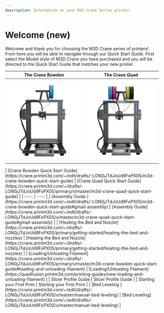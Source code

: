 ```yaml
---
description: Information on your M3D Crane Series printer.
---
```


# Welcome \(new\)

Welcome and thank you for choosing the M3D Crane series of printers! From here you will be able to navigate through our Quick Start Guide. First select the Model style of M3D Crane you have purchased and you will be directed to the Quick Start Guide that matches your new printer. 

<table>
  <thead>
    <tr>
      <th style="text-align:center"><b>The Crane Bowden</b>
      </th>
      <th style="text-align:center"><b>The Crane Quad</b>
      </th>
    </tr>
  </thead>
  <tbody>
    <tr>
      <td style="text-align:center">
        <p></p>
        <p>
          <img src=".gitbook/assets/crane_bowden (1).png" alt="gras" />
        </p>
      </td>
      <td style="text-align:center">
        <p></p>
        <p>
          <img src=".gitbook/assets/quad.png" alt="gras" />
        </p>
      </td>
    </tr>
  </tbody>
</table>| [Crane Bowden Quick Start Guide](https://crane.printm3d.com/~/edit/drafts/-LON0jJTdJoUd9FoPX0S/m3d-crane-bowden-quick-start-guide) |  [Crane Quad Quick Start Guide](https://crane.printm3d.com/~/drafts/-LON0jJTdJoUd9FoPX0S/primary/v/master/m3d-crane-quad-quick-start-guide) |
| :---: | :---: |
| [Assembly Guide ](https://crane.printm3d.com/~/edit/drafts/-LON0jJTdJoUd9FoPX0S/m3d-crane-bowden-quick-start-guide#gmail-assembly) | [Assembly Guide](https://crane.printm3d.com/~/edit/drafts/-LON0jJTdJoUd9FoPX0S/v/master/m3d-crane-quad-quick-start-guide#gmail-assembly) |
| [Heating the Bed and Nozzle](https://crane.printm3d.com/~/drafts/-LON0jJTdJoUd9FoPX0S/primary/getting-started/heating-the-bed-and-nozzles) | [Heating the Bed and Nozzle](https://crane.printm3d.com/~/drafts/-LON0jJTdJoUd9FoPX0S/primary/getting-started/heating-the-bed-and-nozzles) |
| [Loading/Unloading Filament](https://crane.printm3d.com/~/drafts/-LON0jJTdJoUd9FoPX0S/primary/v/master/m3d-crane-bowden-quick-start-guide#loading-and-unloading-filament)  | [Loading/Unloading Filament](https://quadfusion.printm3d.com/printing-guides/new-loading-and-unloading-filament)  |
| Slicer Profile Guide | Slicer Profile Guide |
| Starting your First Print | Starting your First Print |
| [Bed Leveling ](https://crane.printm3d.com/~/edit/drafts/-LON0jJTdJoUd9FoPX0S/v/master/manual-bed-leveling) | [Bed Leveling](https://crane.printm3d.com/~/edit/drafts/-LON0jJTdJoUd9FoPX0S/v/master/manual-bed-leveling) |
